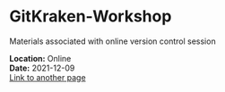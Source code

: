 # GitKraken-Workshop

Materials associated with online version control session

**Location:** Online
<br>
**Date:** 2021-12-09
<br>
[Link to another page](https://www.google.com)
